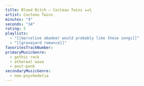 ```yaml
---
title: Blood Bitch — Cocteau Twins ★★½
artist: Cocteau Twins
minutes: "4"
seconds: "34"
rating: 5
playlists:
  - "[[marceline abadeer would probably like these songs]]"
  - "[[graveyard romance]]"
favoritesTrackNumber:
primaryMusicGenre:
  - gothic rock
  - ethereal wave
  - post-punk
secondaryMusicGenre:
  - neo-psychedelia
---
```

